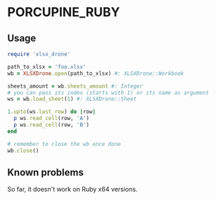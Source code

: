 # PORCUPINE_RUBY

## Usage

```ruby
require 'xlsx_drone'

path_to_xlsx = 'foo.xlsx'
wb = XLSXDrone.open(path_to_xlsx) #: XLSXDrone::Workbook

sheets_amount = wb.sheets_amount #: Integer
# you can pass its index (starts with 1) or its name as argument
ws = wb.load_sheet(1) #: XLSXDrone::Sheet

1.upto(ws.last_row) do |row|
  p ws.read_cell(row, 'A')
  p ws.read_cell(row, 'B')
end

# remember to close the wb once done
wb.close()
```

## Known problems

So far, it doesn't work on Ruby x64 versions.
